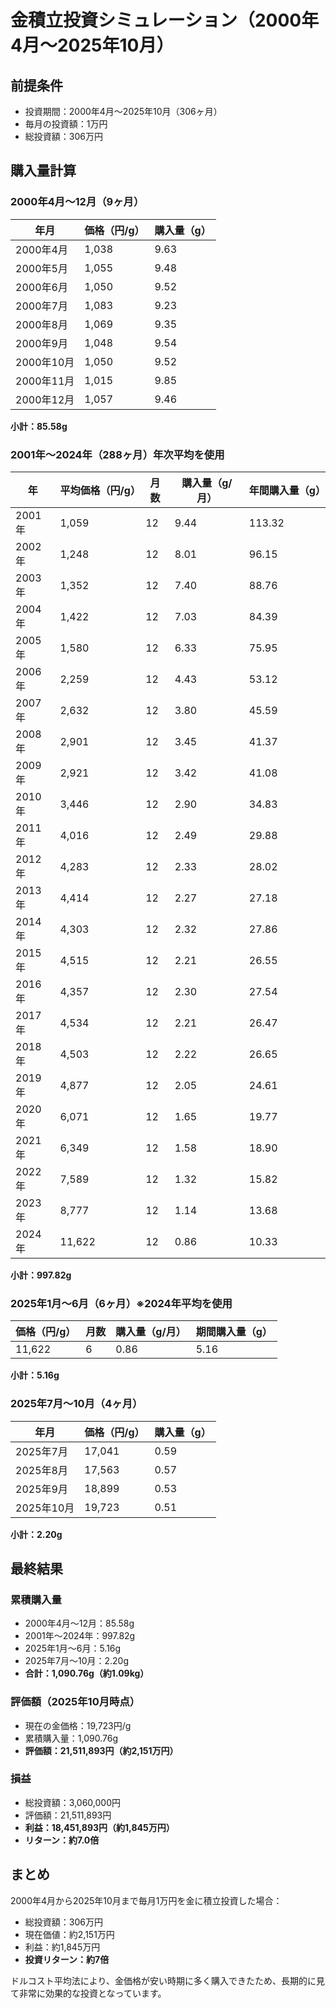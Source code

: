 # 金積立投資シミュレーション（2000年4月〜2025年10月）

## 前提条件
- 投資期間：2000年4月〜2025年10月（306ヶ月）
- 毎月の投資額：1万円
- 総投資額：306万円

## 購入量計算

### 2000年4月〜12月（9ヶ月）
| 年月 | 価格（円/g） | 購入量（g） |
|------|-------------|------------|
| 2000年4月 | 1,038 | 9.63 |
| 2000年5月 | 1,055 | 9.48 |
| 2000年6月 | 1,050 | 9.52 |
| 2000年7月 | 1,083 | 9.23 |
| 2000年8月 | 1,069 | 9.35 |
| 2000年9月 | 1,048 | 9.54 |
| 2000年10月 | 1,050 | 9.52 |
| 2000年11月 | 1,015 | 9.85 |
| 2000年12月 | 1,057 | 9.46 |
**小計：85.58g**

### 2001年〜2024年（288ヶ月）年次平均を使用
| 年 | 平均価格（円/g） | 月数 | 購入量（g/月） | 年間購入量（g） |
|----|-----------------|------|---------------|----------------|
| 2001年 | 1,059 | 12 | 9.44 | 113.32 |
| 2002年 | 1,248 | 12 | 8.01 | 96.15 |
| 2003年 | 1,352 | 12 | 7.40 | 88.76 |
| 2004年 | 1,422 | 12 | 7.03 | 84.39 |
| 2005年 | 1,580 | 12 | 6.33 | 75.95 |
| 2006年 | 2,259 | 12 | 4.43 | 53.12 |
| 2007年 | 2,632 | 12 | 3.80 | 45.59 |
| 2008年 | 2,901 | 12 | 3.45 | 41.37 |
| 2009年 | 2,921 | 12 | 3.42 | 41.08 |
| 2010年 | 3,446 | 12 | 2.90 | 34.83 |
| 2011年 | 4,016 | 12 | 2.49 | 29.88 |
| 2012年 | 4,283 | 12 | 2.33 | 28.02 |
| 2013年 | 4,414 | 12 | 2.27 | 27.18 |
| 2014年 | 4,303 | 12 | 2.32 | 27.86 |
| 2015年 | 4,515 | 12 | 2.21 | 26.55 |
| 2016年 | 4,357 | 12 | 2.30 | 27.54 |
| 2017年 | 4,534 | 12 | 2.21 | 26.47 |
| 2018年 | 4,503 | 12 | 2.22 | 26.65 |
| 2019年 | 4,877 | 12 | 2.05 | 24.61 |
| 2020年 | 6,071 | 12 | 1.65 | 19.77 |
| 2021年 | 6,349 | 12 | 1.58 | 18.90 |
| 2022年 | 7,589 | 12 | 1.32 | 15.82 |
| 2023年 | 8,777 | 12 | 1.14 | 13.68 |
| 2024年 | 11,622 | 12 | 0.86 | 10.33 |
**小計：997.82g**

### 2025年1月〜6月（6ヶ月）※2024年平均を使用
| 価格（円/g） | 月数 | 購入量（g/月） | 期間購入量（g） |
|-------------|------|---------------|----------------|
| 11,622 | 6 | 0.86 | 5.16 |
**小計：5.16g**

### 2025年7月〜10月（4ヶ月）
| 年月 | 価格（円/g） | 購入量（g） |
|------|-------------|------------|
| 2025年7月 | 17,041 | 0.59 |
| 2025年8月 | 17,563 | 0.57 |
| 2025年9月 | 18,899 | 0.53 |
| 2025年10月 | 19,723 | 0.51 |
**小計：2.20g**

## 最終結果

### 累積購入量
- 2000年4月〜12月：85.58g
- 2001年〜2024年：997.82g
- 2025年1月〜6月：5.16g
- 2025年7月〜10月：2.20g
- **合計：1,090.76g（約1.09kg）**

### 評価額（2025年10月時点）
- 現在の金価格：19,723円/g
- 累積購入量：1,090.76g
- **評価額：21,511,893円（約2,151万円）**

### 損益
- 総投資額：3,060,000円
- 評価額：21,511,893円
- **利益：18,451,893円（約1,845万円）**
- **リターン：約7.0倍**

## まとめ
2000年4月から2025年10月まで毎月1万円を金に積立投資した場合：
- 総投資額：306万円
- 現在価値：約2,151万円
- 利益：約1,845万円
- **投資リターン：約7倍**

ドルコスト平均法により、金価格が安い時期に多く購入できたため、長期的に見て非常に効果的な投資となっています。



